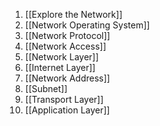 1. [[Explore the Network]] 
2. [[Network Operating System]] 
3. [[Network Protocol]] 
4. [[Network Access]]
5. [[Network Layer]] 
6. [[Internet Layer]]
7. [[Network Address]] 
8. [[Subnet]] 
9. [[Transport Layer]] 
10. [[Application Layer]] 